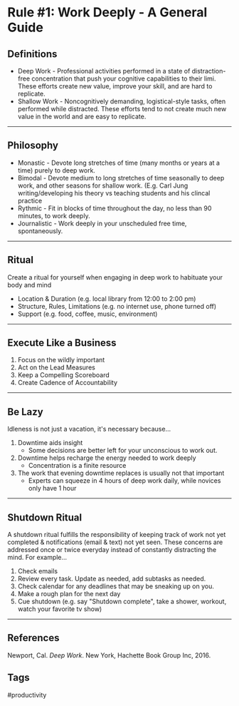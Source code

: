 # Rule #1: Work Deeply - A General Guide 

## Definitions
* Deep Work - Professional activities performed in a state of distraction-free concentration that push your cognitive capabilities to their limi. These efforts create new value, improve your skill, and are hard to replicate.
* Shallow Work - Noncognitively demanding, logistical-style tasks, often performed while distracted. These efforts tend to not create much new value in the world and are easy to replicate.
---
## Philosophy
* Monastic - Devote long stretches of time (many months or years at a time) purely to deep work.
* Bimodal - Devote medium to long stretches of time seasonally to deep work, and other seasons for shallow work. (E.g. Carl Jung writing/developing his theory vs teaching students and his clincal practice
* Rythmic - Fit in blocks of time throughout the day, no less than 90 minutes, to work deeply.
* Journalistic - Work deeply in your unscheduled free time, spontaneously.
---
## Ritual
Create a ritual for yourself when engaging in deep work to habituate your body and mind
* Location & Duration (e.g. local library from 12:00 to 2:00 pm)
* Structure, Rules, Limitations (e.g. no internet use, phone turned off)
* Support (e.g. food, coffee, music, environment)
---
## Execute Like a Business
1. Focus on the wildly important
2. Act on the Lead Measures
3. Keep a Compelling Scoreboard
4. Create Cadence of Accountability
---
## Be Lazy
Idleness is not just a vacation, it's necessary because...
1. Downtime aids insight
	* Some decisions are better left for your unconscious to work out.
2. Downtime helps recharge the energy needed to work deeply
	* Concentration is a finite resource
3. The work that evening downtime replaces is usually not that important
	* Experts can squeeze in 4 hours of deep work daily, while novices only have 1 hour
---
## Shutdown Ritual 
A shutdown ritual fulfills the responsibility of keeping track of work not yet completed & notifications (email & text) not yet seen. These concerns are addressed once or twice everyday instead of constantly distracting the mind. For example...
1. Check emails
2. Review every task. Update as needed, add subtasks as needed.
3. Check calendar for any deadlines that may be sneaking up on you.
4. Make a rough plan for the next day
5. Cue shutdown (e.g. say "Shutdown complete", take a shower, workout, watch your favorite tv show)
---
## References
Newport, Cal. *Deep Work*. New York, Hachette Book Group Inc, 2016.

## Tags
#productivity
